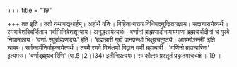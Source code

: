 +++
title = "19"

+++
तत इति॥ ततो यथावद्यथार्हम्। अर्हार्थे वतिः। विहिताध्वराय विधिवदनुष्ठितयज्ञाय। सदाचारायेत्यर्थः। स्मयावेशविवर्जिताय गर्वाभिनिवेशशून्याय। अनुद्धतायेत्यर्थः। वर्णानां ब्राह्मणादीनामश्रमाणां ब्रह्मचर्यादीनां च गुरवे नियामकाय। 'वर्णाः स्युर्ब्राह्मणादयः' इति। 'ब्रह्मचारी गृही वानप्रस्थो भिक्षुश्चतुष्टये। आश्रमोऽस्त्त्री' इति चामरः। सर्वकार्यनिर्वाहकायेत्यर्थः। तस्मै रघवे विचंक्षणो विद्वान् वर्णी ब्रह्मचारी। 'वर्णिनो ब्रह्मचारिणः' इत्यमरः। 'वर्णाद्ब्रह्मचारिणि' (पा.5।2।134) इतीनिप्रत्ययः। सः कौत्सः प्रस्तुतं प्रकृतमाचचक्षे ॥ 19 ॥